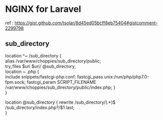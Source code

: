 #  NGINX for Laravel
ref :
https://gist.github.com/tsolar/8d45ed05bcff8eb75404#gistcomment-2299798

## sub_directory

  location ^~ /sub_directory {  
      alias /var/www/choppies/sub_directory/public;  
      try_files $uri $uri/ @sub_directory;  
      location ~ \.php {  
          include snippets/fastcgi-php.conf;
          fastcgi_pass unix:/run/php/php7.0-fpm.sock; 
          fastcgi_param SCRIPT_FILENAME /var/www/choppies/sub_directory/public/index.php;
      }  
  }  

  location @sub_directory {
      rewrite /sub_directory/(.*)$ /sub_directory/index.php?/$1 last;  
  }
